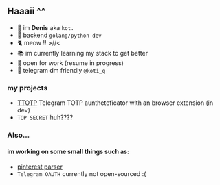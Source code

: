 ## Haaaii ^^

- 🌱 im **Denis** aka `kot.`
- 🎀 backend `golang/python dev`
- 🐈 meow !! >//<
- 📚 im currently learning my stack to get better 
- 💼 open for work (resume in progress)
- 💬 telegram dm friendly `@koti_q`

### my projects
- [TTOTP](//github.com/koti-q/TOTP-telegram) Telegram TOTP auntheteficator with an browser extension (in dev) 
- `TOP SECRET` huh????

### Also...
#### im working on some small things such as:
- [pinterest parser](//github.com/koti-q/pinterest-parser)
- `Telegram OAUTH` currently not open-sourced :(
